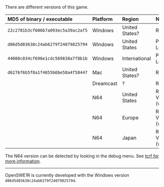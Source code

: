 There are different versions of this game.

| MD5 of binary / executable         | Platform  | Region         | Notes                                    |
| :--------------------------------- |:--------- | :------------  | :--------------------------------------- |
| `22c2781b3cf606b7a093ec5a39ac2af5` | Windows   | United States? | Retail CD Version                        |
| `d86d5d03638c24ab6279f24079825794` | Windows   | United States  | Patch from LucasArts FTP                 |
| `44008c034cf696e1cdc569838a7f8b1b` | Windows   | International  | Patch from LucasArts FTP                 |
| `d6276f6b5f8a1f4055b6be58a4f58447` | Mac       | United States? | Retail CD Version                        |
|                                    | Dreamcast | ?              | Retail GD Version                        |
|                                    | N64       | United States  | Retail Cartridge Version (v07Apr99.1553) |
|                                    | N64       | Europe         | Retail Cartridge Version (v15Apr99.1642) |
|                                    | N64       | Japan          | Retail Cartridge Version (v18Jun99.1019) |

The N64 version can be detected by looking in the debug menu. See [tcrf for more information](https://tcrf.net/Star_Wars_Episode_I:_Racer_(Nintendo_64)#Build_Info).

---

OpenSWE1R is currently developed with the Windows version `d86d5d03638c24ab6279f24079825794`.